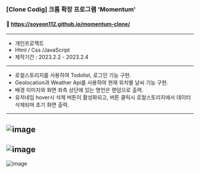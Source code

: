 ### [Clone Codig] 크롬 확장 프로그램 'Momentum'

#### 📎 https://soyeon112.github.io/momentum-clone/

---

- 개인프로젝트
- Html / Css /JavaScript
- 제작기간 : 2023.2.2 - 2023.2.4

---

- 로컬스토리지를 사용하여 Todolist, 로그인 기능 구현.
- Geolocation과 Weather Api를 사용하여 현재 위치별 날씨 기능 구현.
- 배경 이미지와 화면 좌측 상단에 있는 명언은 랜덤으로 출력.
- 유저네임 hover시 삭제 버튼이 활성화되고, 버튼 클릭시 로컬스토리지에서 데이터 삭제되며 초기 화면 출력.

---

## ![image](https://user-images.githubusercontent.com/29302463/216760016-b868a449-602f-440a-9436-caf48b14c371.png)

## ![image](https://user-images.githubusercontent.com/29302463/216760083-a16fb4df-cddf-473b-84b0-5e8f770d17a2.png)

![image](https://user-images.githubusercontent.com/29302463/216760286-e6df6e4c-6a72-4422-b31c-f7a7cd58be4f.png)
